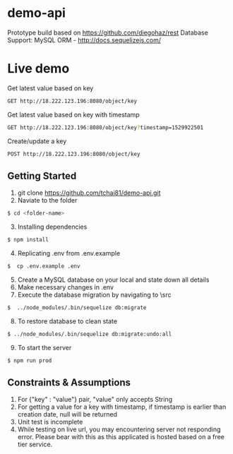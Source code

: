 # demo-api

Prototype build based on https://github.com/diegohaz/rest
Database Support: MySQL
ORM - http://docs.sequelizejs.com/

# Live demo

Get latest value based on key

```bash
GET http://18.222.123.196:8080/object/key
```

Get latest value based on key with timestamp

```bash
GET http://18.222.123.196:8080/object/key?timestamp=1529922501
```

Create/update a key

```bash
POST http://18.222.123.196:8080/object/key
```

## Getting Started

1.  git clone https://github.com/tchai81/demo-api.git <folder-name>
2.  Naviate to the folder

```bash
$ cd <folder-name>
```

3.  Installing dependencies

```bash
$ npm install
```

4.  Replicating .env from .env.example

```bash
$  cp .env.example .env
```

5.  Create a MySQL database on your local and state down all details
6.  Make necessary changes in .env
7.  Execute the database migration by navigating to <folder-name>\src

```bash
$  ../node_modules/.bin/sequelize db:migrate
```

8.  To restore database to clean state

```bash
$ ../node_modules/.bin/sequelize db:migrate:undo:all
```

9.  To start the server

```bash
$ npm run prod
```

## Constraints & Assumptions

1.  For {"key" : "value"} pair, "value" only accepts String
2.  For getting a value for a key with timestamp, if timestamp is earlier than creation date, null will be returned
3.  Unit test is incomplete
4.  While testing on live url, you may encountering server not responding error. Please bear with this as this applicated is hosted based on a free tier service.
